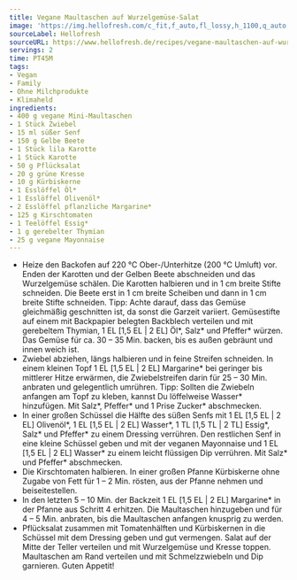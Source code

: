 ```yaml
---
title: Vegane Maultaschen auf Wurzelgemüse-Salat
image: 'https://img.hellofresh.com/c_fit,f_auto,fl_lossy,h_1100,q_auto,w_2600/hellofresh_s3/image/vegane-maultaschen-auf-wurzelgemuse-salat-7ae274c3.jpg'
sourceLabel: Hellofresh
sourceURL: https://www.hellofresh.de/recipes/vegane-maultaschen-auf-wurzelgemuse-salat-621f12650a7e235d69336436
servings: 2
time: PT45M
tags:
- Vegan
- Family
- Ohne Milchprodukte
- Klimaheld
ingredients:
- 400 g vegane Mini-Maultaschen
- 1 Stück Zwiebel
- 15 ml süßer Senf
- 150 g Gelbe Beete
- 1 Stück lila Karotte
- 1 Stück Karotte
- 50 g Pflücksalat
- 20 g grüne Kresse
- 10 g Kürbiskerne
- 1 Esslöffel Öl*
- 1 Esslöffel Olivenöl*
- 2 Esslöffel pflanzliche Margarine*
- 125 g Kirschtomaten
- 1 Teelöffel Essig*
- 1 g gerebelter Thymian
- 25 g vegane Mayonnaise
---
```


- Heize den Backofen auf 220 °C Ober-/Unterhitze (200 °C Umluft) vor.  Enden der Karotten und der Gelben Beete abschneiden und das Wurzelgemüse schälen.  Die Karotten halbieren und in 1 cm breite Stifte schneiden.  Die Beete erst in 1 cm breite Scheiben und dann in 1 cm breite Stifte schneiden.  Tipp: Achte darauf, dass das Gemüse gleichmäßig geschnitten ist, da sonst die Garzeit variiert.  Gemüsestifte auf einem mit Backpapier belegten Backblech verteilen und mit gerebeltem Thymian, 1 EL [1,5 EL | 2 EL] Öl\*, Salz\* und Pfeffer\* würzen. Das Gemüse für ca. 30 – 35 Min. backen, bis es außen gebräunt und innen weich ist.
- Zwiebel abziehen, längs halbieren und in feine Streifen schneiden.  In einem kleinen Topf 1 EL [1,5 EL | 2 EL] Margarine\* bei geringer bis mittlerer Hitze erwärmen, die Zwiebelstreifen darin für 25 – 30 Min. anbraten und gelegentlich umrühren. Tipp: Sollten die Zwiebeln anfangen am Topf zu kleben, kannst Du löffelweise Wasser\* hinzufügen. Mit Salz\*, Pfeffer\* und 1 Prise Zucker\* abschmecken.
- In einer großen Schüssel die Hälfte des süßen Senfs mit 1 EL [1,5 EL | 2 EL] Olivenöl\*, 1 EL [1,5 EL | 2 EL] Wasser\*, 1 TL [1,5 TL | 2 TL] Essig\*, Salz\* und Pfeffer\* zu einem Dressing verrühren.  Den restlichen Senf in eine kleine Schüssel geben und mit der veganen Mayonnaise und 1 EL [1,5 EL | 2 EL] Wasser\* zu einem leicht flüssigen Dip verrühren. Mit Salz\* und Pfeffer\* abschmecken.
- Die Kirschtomaten halbieren.  In einer großen Pfanne Kürbiskerne ohne Zugabe von Fett für 1 – 2 Min. rösten, aus der Pfanne nehmen und beiseitestellen.
- In den letzten 5 – 10 Min. der Backzeit 1 EL [1,5 EL | 2 EL] Margarine\* in der Pfanne aus Schritt 4 erhitzen. Die Maultaschen hinzugeben und für 4 – 5 Min. anbraten, bis die Maultaschen anfangen knusprig zu werden.
- Pflücksalat zusammen mit Tomatenhälften und Kürbiskernen in die Schüssel mit dem Dressing geben und gut vermengen.  Salat auf der Mitte der Teller verteilen und mit Wurzelgemüse und Kresse toppen. Maultaschen am Rand verteilen und mit Schmelzzwiebeln und Dip garnieren.  Guten Appetit!
